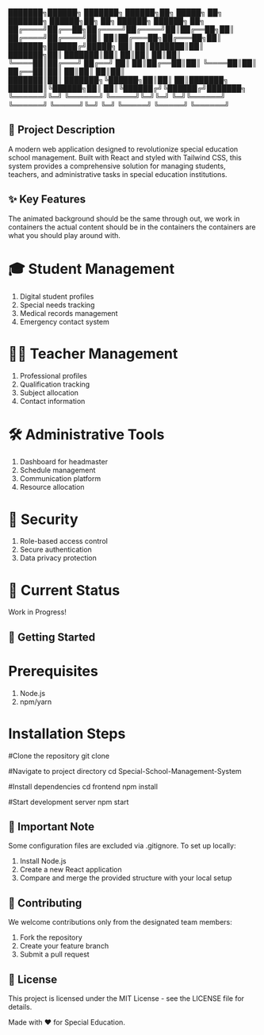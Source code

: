 ███████╗██████╗ ███████╗ ██████╗██╗ █████╗ ██╗         ███████╗ ██████╗██╗  ██╗ ██████╗  ██████╗ ██╗     
██╔════╝██╔══██╗██╔════╝██╔════╝██║██╔══██╗██║         ██╔════╝██╔════╝██║  ██║██╔═══██╗██╔═══██╗██║     
███████╗██████╔╝█████╗  ██║     ██║███████║██║         ███████╗██║     ███████║██║   ██║██║   ██║██║     
╚════██║██╔═══╝ ██╔══╝  ██║     ██║██╔══██║██║         ╚════██║██║     ██╔══██║██║   ██║██║   ██║██║     
███████║██║     ███████╗╚██████╗██║██║  ██║███████╗    ███████║╚██████╗██║  ██║╚██████╔╝╚██████╔╝███████╗
╚══════╝╚═╝     ╚══════╝ ╚═════╝╚═╝╚═╝  ╚═╝╚══════╝    ╚══════╝ ╚═════╝╚═╝  ╚═╝ ╚═════╝  ╚═════╝ ╚══════╝
## 🎯 Project Description
A modern web application designed to revolutionize special education school management. Built with React and styled with Tailwind CSS, this system provides a comprehensive solution for managing students, teachers, and administrative tasks in special education institutions.

## ✨ Key Features
The animated background should be the same through out, we work in containers the actual content should be in the containers the containers are what you should play around with.

# 🎓 Student Management
1. Digital student profiles
2. Special needs tracking
3. Medical records management
4. Emergency contact system

# 👨‍🏫 Teacher Management
1. Professional profiles
2. Qualification tracking
3. Subject allocation
4. Contact information

# 🛠️ Administrative Tools
1. Dashboard for headmaster
2. Schedule management
3. Communication platform
4. Resource allocation

# 🔐 Security
1. Role-based access control
2. Secure authentication
3. Data privacy protection

# 🚧 Current Status
Work in Progress!

## 🚀 Getting Started

# Prerequisites
1. Node.js
2. npm/yarn

# Installation Steps

#Clone the repository
git clone <repository-url>

#Navigate to project directory
cd Special-School-Management-System

#Install dependencies
cd frontend
npm install

#Start development server
npm start

## 📝 Important Note
Some configuration files are excluded via .gitignore. To set up locally:

1. Install Node.js
2. Create a new React application
3. Compare and merge the provided structure with your local setup

## 🤝 Contributing
We welcome contributions only from the designated team members:

1. Fork the repository
2. Create your feature branch
3. Submit a pull request

## 📄 License
This project is licensed under the MIT License - see the LICENSE file for details.

Made with ❤️ for Special Education.